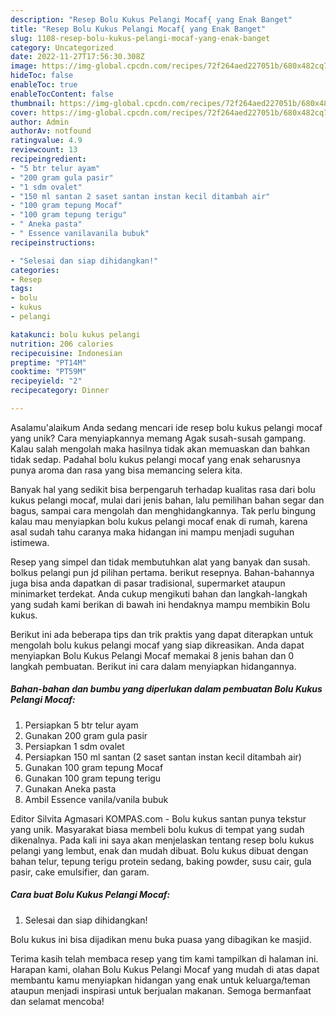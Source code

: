 ```yaml
---
description: "Resep Bolu Kukus Pelangi Mocaf{ yang Enak Banget"
title: "Resep Bolu Kukus Pelangi Mocaf{ yang Enak Banget"
slug: 1108-resep-bolu-kukus-pelangi-mocaf-yang-enak-banget
category: Uncategorized
date: 2022-11-27T17:56:30.308Z
image: https://img-global.cpcdn.com/recipes/72f264aed227051b/680x482cq70/bolu-kukus-pelangi-mocaf-foto-resep-utama.jpg
hideToc: false
enableToc: true
enableTocContent: false
thumbnail: https://img-global.cpcdn.com/recipes/72f264aed227051b/680x482cq70/bolu-kukus-pelangi-mocaf-foto-resep-utama.jpg
cover: https://img-global.cpcdn.com/recipes/72f264aed227051b/680x482cq70/bolu-kukus-pelangi-mocaf-foto-resep-utama.jpg
author: Admin
authorAv: notfound
ratingvalue: 4.9
reviewcount: 13
recipeingredient:
- "5 btr telur ayam"
- "200 gram gula pasir"
- "1 sdm ovalet"
- "150 ml santan 2 saset santan instan kecil ditambah air"
- "100 gram tepung Mocaf"
- "100 gram tepung terigu"
- " Aneka pasta"
- " Essence vanilavanila bubuk"
recipeinstructions:

- "Selesai dan siap dihidangkan!"
categories:
- Resep
tags:
- bolu
- kukus
- pelangi

katakunci: bolu kukus pelangi 
nutrition: 206 calories
recipecuisine: Indonesian
preptime: "PT14M"
cooktime: "PT59M"
recipeyield: "2"
recipecategory: Dinner

---
```



Asalamu'alaikum Anda sedang mencari ide resep bolu kukus pelangi mocaf yang unik? Cara menyiapkannya memang Agak susah-susah gampang. Kalau salah mengolah maka hasilnya tidak akan memuaskan dan bahkan tidak sedap. Padahal bolu kukus pelangi mocaf yang enak seharusnya punya aroma dan rasa yang bisa memancing selera kita.


Banyak hal yang sedikit bisa berpengaruh terhadap kualitas rasa dari bolu kukus pelangi mocaf, mulai dari jenis bahan, lalu pemilihan bahan segar dan bagus, sampai cara mengolah dan menghidangkannya. Tak perlu bingung kalau mau menyiapkan bolu kukus pelangi mocaf enak di rumah, karena asal sudah tahu caranya maka hidangan ini mampu menjadi suguhan istimewa.

Resep yang simpel dan tidak membutuhkan alat yang banyak dan susah. bolkus pelangi pun jd pilihan pertama. berikut resepnya. Bahan-bahannya juga bisa anda dapatkan di pasar tradisional, supermarket ataupun minimarket terdekat. Anda cukup mengikuti bahan dan langkah-langkah yang sudah kami berikan di bawah ini hendaknya mampu membikin Bolu kukus.


Berikut ini ada beberapa tips dan trik praktis yang dapat diterapkan untuk mengolah bolu kukus pelangi mocaf yang siap dikreasikan. Anda dapat menyiapkan Bolu Kukus Pelangi Mocaf memakai 8 jenis bahan dan 0 langkah pembuatan. Berikut ini cara dalam menyiapkan hidangannya.

<!--inarticleads1-->

##### Bahan-bahan dan bumbu yang diperlukan dalam pembuatan Bolu Kukus Pelangi Mocaf:

1. Persiapkan 5 btr telur ayam
1. Gunakan 200 gram gula pasir
1. Persiapkan 1 sdm ovalet
1. Persiapkan 150 ml santan (2 saset santan instan kecil ditambah air)
1. Gunakan 100 gram tepung Mocaf
1. Gunakan 100 gram tepung terigu
1. Gunakan  Aneka pasta
1. Ambil  Essence vanila/vanila bubuk


Editor Silvita Agmasari KOMPAS.com - Bolu kukus santan punya tekstur yang unik. Masyarakat biasa membeli bolu kukus di tempat yang sudah dikenalnya. Pada kali ini saya akan menjelaskan tentang resep bolu kukus pelangi yang lembut, enak dan mudah dibuat. Bolu kukus dibuat dengan bahan telur, tepung terigu protein sedang, baking powder, susu cair, gula pasir, cake emulsifier, dan garam. 

<!--inarticleads2-->

##### Cara buat Bolu Kukus Pelangi Mocaf:


1. Selesai dan siap dihidangkan!

Bolu kukus ini bisa dijadikan menu buka puasa yang dibagikan ke masjid. 

Terima kasih telah membaca resep yang tim kami tampilkan di halaman ini. Harapan kami, olahan Bolu Kukus Pelangi Mocaf yang mudah di atas dapat membantu kamu menyiapkan hidangan yang enak untuk keluarga/teman ataupun menjadi inspirasi untuk berjualan makanan. Semoga bermanfaat dan selamat mencoba!

